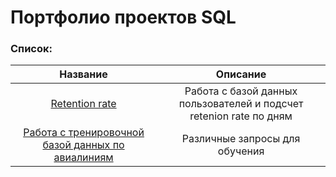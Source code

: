 # Портфолио проектов SQL

###  Список:
| Название | Описание |
| :--------: | :-------: |
|[Retention rate](https://github.com/DinkyPinky/Data-Science/tree/main/SQL/Retention-rate) |Работа с базой данных пользователей и подсчет retenion rate по дням|
|[Работа с тренировочной базой данных по авиалиниям](https://github.com/DinkyPinky/Data-Science/tree/main/SQL/Airlines-database) |Различные запросы для обучения|
